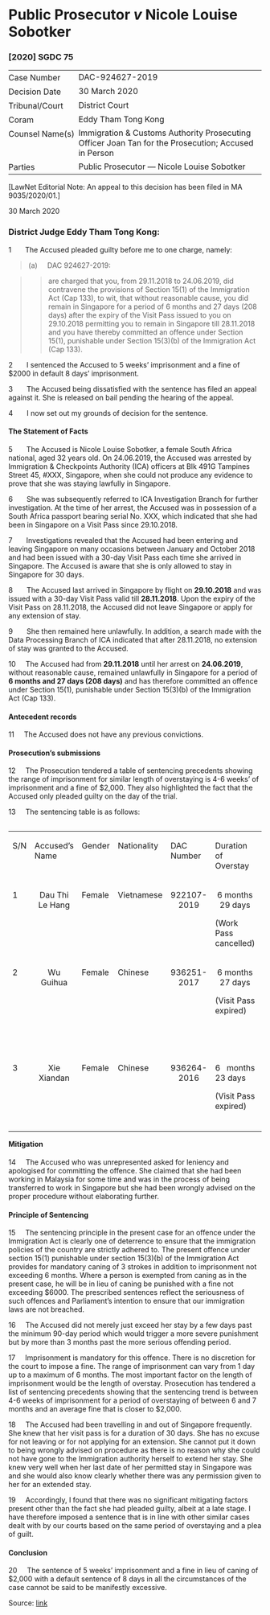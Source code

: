 <style>.footnotes::before { content: "Footnotes:"; }</style>
# Public Prosecutor _v_ Nicole Louise Sobotker  

### \[2020\] SGDC 75

<table id="info-table"><tbody><tr class="info-row"><td class="txt-label" style="padding: 4px 0px; white-space: nowrap" valign="top">Case Number</td><td class="txt-body">DAC-924627-2019</td></tr><tr class="info-row"><td class="txt-label" style="padding: 4px 0px; white-space: nowrap" valign="top">Decision Date</td><td class="txt-body">30 March 2020</td></tr><tr class="info-row"><td class="txt-label" style="padding: 4px 0px; white-space: nowrap" valign="top">Tribunal/Court</td><td class="txt-body">District Court</td></tr><tr class="info-row"><td class="txt-label" style="padding: 4px 0px; white-space: nowrap" valign="top">Coram</td><td class="txt-body">Eddy Tham Tong Kong</td></tr><tr class="info-row"><td class="txt-label" style="padding: 4px 0px; white-space: nowrap" valign="top">Counsel Name(s)</td><td class="txt-body">Immigration &amp; Customs Authority Prosecuting Officer Joan Tan for the Prosecution; Accused in Person</td></tr><tr class="info-row"><td class="txt-label" style="padding: 4px 0px; white-space: nowrap" valign="top">Parties</td><td class="txt-body">Public Prosecutor — Nicole Louise Sobotker</td></tr></tbody></table>

\[LawNet Editorial Note: An appeal to this decision has been filed in MA 9035/2020/01.\]

30 March 2020

### District Judge Eddy Tham Tong Kong:

1       The Accused pleaded guilty before me to one charge, namely:

> (a)     DAC 924627-2019:

>> are charged that you, from 29.11.2018 to 24.06.2019, did contravene the provisions of Section 15(1) of the Immigration Act (Cap 133), to wit, that without reasonable cause, you did remain in Singapore for a period of 6 months and 27 days (208 days) after the expiry of the Visit Pass issued to you on 29.10.2018 permitting you to remain in Singapore till 28.11.2018 and you have thereby committed an offence under Section 15(1), punishable under Section 15(3)(b) of the Immigration Act (Cap 133).

2       I sentenced the Accused to 5 weeks’ imprisonment and a fine of $2000 in default 8 days’ imprisonment.

3       The Accused being dissatisfied with the sentence has filed an appeal against it. She is released on bail pending the hearing of the appeal.

4       I now set out my grounds of decision for the sentence.

#### The Statement of Facts

5       The Accused is Nicole Louise Sobotker, a female South Africa national, aged 32 years old. On 24.06.2019, the Accused was arrested by Immigration & Checkpoints Authority (ICA) officers at Blk 491G Tampines Street 45, #XXX, Singapore, when she could not produce any evidence to prove that she was staying lawfully in Singapore.

6       She was subsequently referred to ICA Investigation Branch for further investigation. At the time of her arrest, the Accused was in possession of a South Africa passport bearing serial No. XXX, which indicated that she had been in Singapore on a Visit Pass since 29.10.2018.

7       Investigations revealed that the Accused had been entering and leaving Singapore on many occasions between January and October 2018 and had been issued with a 30-day Visit Pass each time she arrived in Singapore. The Accused is aware that she is only allowed to stay in Singapore for 30 days.

8       The Accused last arrived in Singapore by flight on **29.10.2018** and was issued with a 30-day Visit Pass valid till **28.11.2018**. Upon the expiry of the Visit Pass on 28.11.2018, the Accused did not leave Singapore or apply for any extension of stay.

9       She then remained here unlawfully. In addition, a search made with the Data Processing Branch of ICA indicated that after 28.11.2018, no extension of stay was granted to the Accused.

10     The Accused had from **29.11.2018** until her arrest on **24.06.2019**, without reasonable cause, remained unlawfully in Singapore for a period of **6 months and 27 days (208 days)** and has therefore committed an offence under Section 15(1), punishable under Section 15(3)(b) of the Immigration Act (Cap 133).

#### Antecedent records

11     The Accused does not have any previous convictions.

#### Prosecution’s submissions

12     The Prosecution tendered a table of sentencing precedents showing the range of imprisonment for similar length of overstaying is 4-6 weeks’ of imprisonment and a fine of $2,000. They also highlighted the fact that the Accused only pleaded guilty on the day of the trial.

13     The sentencing table is as follows:

<table align="left" cellpadding="0" cellspacing="0" class="Judg-2-tblr" frame="all" pgwide="1"><colgroup><col width="4.97009518995872%"> <col width="12.2314885013899%"> <col width="8.89562800101087%"> <col width="11.9282284559009%"> <col width="10.4371998989133%"> <col width="11.1111111111111%"> <col width="12.7958891416056%"> <col width="11.1111111111111%"> <col width="7.50568612585292%"> <col width="9.01356246314548%"> </colgroup><tbody><tr><td align="left" class="br" rowspan="1" valign="top"><p align="justify" class="Table-Para-1">S/N</p></td><td align="left" class="br" rowspan="1" valign="top"><p align="justify" class="Table-Para-1">Accused’s Name</p></td><td align="left" class="br" rowspan="1" valign="top"><p align="justify" class="Table-Para-1">Gender</p></td><td align="left" class="br" rowspan="1" valign="top"><p align="justify" class="Table-Para-1">Nationality</p></td><td align="left" class="br" rowspan="1" valign="top"><p align="justify" class="Table-Para-1">DAC Number</p></td><td align="left" class="br" rowspan="1" valign="top"><p align="justify" class="Table-Para-1">Duration of Overstay</p></td><td align="left" class="br" rowspan="1" valign="top"><p align="justify" class="Table-Para-1">Conviction Outcome</p></td><td align="left" class="br" rowspan="1" valign="top"><p align="justify" class="Table-Para-1">Date of Sentence</p></td><td align="left" class="br" rowspan="1" valign="top"><p align="justify" class="Table-Para-1">Court</p></td><td align="left" class="b" rowspan="1" valign="top"><p align="justify" class="Table-Para-1">Remarks</p></td></tr><tr><td align="left" class="br" rowspan="1" valign="top"><p align="justify" class="Table-Para-1">1</p></td><td align="left" class="br" rowspan="1" valign="top"><p align="center" class="Table-Para-1">Dau Thi Le Hang</p></td><td align="left" class="br" rowspan="1" valign="top"><p align="justify" class="Table-Para-1">Female</p></td><td align="left" class="br" rowspan="1" valign="top"><p align="justify" class="Table-Para-1">Vietnamese</p></td><td align="left" class="br" rowspan="1" valign="top"><p align="center" class="Table-Para-1">922107-2019</p></td><td align="left" class="br" rowspan="1" valign="top"><p align="center" class="Table-Para-1">6 months 29 days</p><p align="justify" class="Table-Para-1">(Work Pass cancelled)</p></td><td align="left" class="br" rowspan="1" valign="top"><p align="center" class="Table-Para-1">6 weeks’ impt &amp; $1,500 fine i/d 1 week impt</p></td><td align="left" class="br" rowspan="1" valign="top"><p align="center" class="Table-Para-1">15.08.2019</p></td><td align="left" class="br" rowspan="1" valign="top"><p align="justify" class="Table-Para-1">26</p></td><td align="left" class="b" rowspan="1" valign="top"><p align="justify" class="Table-Para-1">untraced</p></td></tr><tr><td align="left" class="br" rowspan="1" valign="top"><p align="justify" class="Table-Para-1">2</p></td><td align="left" class="br" rowspan="1" valign="top"><p align="center" class="Table-Para-1">Wu Guihua</p></td><td align="left" class="br" rowspan="1" valign="top"><p align="justify" class="Table-Para-1">Female</p></td><td align="left" class="br" rowspan="1" valign="top"><p align="justify" class="Table-Para-1">Chinese</p></td><td align="left" class="br" rowspan="1" valign="top"><p align="center" class="Table-Para-1">936251-2017</p></td><td align="left" class="br" rowspan="1" valign="top"><p align="center" class="Table-Para-1">6 months 27 days</p><p align="justify" class="Table-Para-1">(Visit Pass expired)</p></td><td align="left" class="br" rowspan="1" valign="top"><p align="center" class="Table-Para-1">1 month’ impt</p><p align="justify" class="Table-Para-1">&amp; $2,000 fine i/d 8 days’ impt</p><p align="justify" class="Table-Para-1">&nbsp;</p></td><td align="left" class="br" rowspan="1" valign="top"><p align="justify" class="Table-Para-1">13.10.2017</p></td><td align="left" class="br" rowspan="1" valign="top"><p align="justify" class="Table-Para-1">26</p></td><td align="left" class="b" rowspan="1" valign="top"><p align="justify" class="Table-Para-1">Untraced</p></td></tr><tr><td align="left" class="r" rowspan="1" valign="top"><p align="justify" class="Table-Para-1">3</p></td><td align="left" class="r" rowspan="1" valign="top"><p align="center" class="Table-Para-1">Xie Xiandan</p></td><td align="left" class="r" rowspan="1" valign="top"><p align="justify" class="Table-Para-1">Female</p></td><td align="left" class="r" rowspan="1" valign="top"><p align="justify" class="Table-Para-1">Chinese</p></td><td align="left" class="r" rowspan="1" valign="top"><p align="center" class="Table-Para-1">936264-2016</p></td><td align="left" class="r" rowspan="1" valign="top"><p align="justify" class="Table-Para-1">6 months 23 days</p><p align="justify" class="Table-Para-1">(Visit Pass expired)</p></td><td align="left" class="r" rowspan="1" valign="top"><p align="justify" class="Table-Para-1">6 weeks’ impt</p><p align="justify" class="Table-Para-1">&amp; $2,000 fine i/d 8 days’ impt</p></td><td align="left" class="r" rowspan="1" valign="top"><p align="justify" class="Table-Para-1">13.10.2016</p></td><td align="left" class="r" rowspan="1" valign="top"><p align="justify" class="Table-Para-1">26</p></td><td align="left" class="" rowspan="1" valign="top"><p align="justify" class="Table-Para-1">untraced</p></td></tr></tbody></table>

  
  

#### Mitigation

14     The Accused who was unrepresented asked for leniency and apologised for committing the offence. She claimed that she had been working in Malaysia for some time and was in the process of being transferred to work in Singapore but she had been wrongly advised on the proper procedure without elaborating further.

#### Principle of Sentencing

15     The sentencing principle in the present case for an offence under the Immigration Act is clearly one of deterrence to ensure that the immigration policies of the country are strictly adhered to. The present offence under section 15(1) punishable under section 15(3)(b) of the Immigration Act provides for mandatory caning of 3 strokes in addition to imprisonment not exceeding 6 months. Where a person is exempted from caning as in the present case, he will be in lieu of caning be punished with a fine not exceeding $6000. The prescribed sentences reflect the seriousness of such offences and Parliament’s intention to ensure that our immigration laws are not breached.

16     The Accused did not merely just exceed her stay by a few days past the minimum 90-day period which would trigger a more severe punishment but by more than 3 months past the more serious offending period.

17     Imprisonment is mandatory for this offence. There is no discretion for the court to impose a fine. The range of imprisonment can vary from 1 day up to a maximum of 6 months. The most important factor on the length of imprisonment would be the length of overstay. Prosecution has tendered a list of sentencing precedents showing that the sentencing trend is between 4-6 weeks of imprisonment for a period of overstaying of between 6 and 7 months and an average fine that is closer to $2,000.

18     The Accused had been travelling in and out of Singapore frequently. She knew that her visit pass is for a duration of 30 days. She has no excuse for not leaving or for not applying for an extension. She cannot put it down to being wrongly advised on procedure as there is no reason why she could not have gone to the Immigration authority herself to extend her stay. She knew very well when her last date of her permitted stay in Singapore was and she would also know clearly whether there was any permission given to her for an extended stay.

19     Accordingly, I found that there was no significant mitigating factors present other than the fact she had pleaded guilty, albeit at a late stage. I have therefore imposed a sentence that is in line with other similar cases dealt with by our courts based on the same period of overstaying and a plea of guilt.

#### Conclusion

20     The sentence of 5 weeks’ imprisonment and a fine in lieu of caning of $2,000 with a default sentence of 8 days in all the circumstances of the case cannot be said to be manifestly excessive.


Source: [link](https://www.lawnet.sg:443/lawnet/web/lawnet/free-resources?p_p_id=freeresources_WAR_lawnet3baseportlet&p_p_lifecycle=1&p_p_state=normal&p_p_mode=view&_freeresources_WAR_lawnet3baseportlet_action=openContentPage&_freeresources_WAR_lawnet3baseportlet_docId=%2FJudgment%2F24321-SSP.xml)